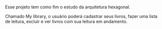 Esse projeto tem como fim o estudo da arquitetura hexagonal. 

Chamado My library, o usuário poderá cadastrar seus livros, fazer uma lista de leitura, excluir e ver livros com sua leitura em andamento.
